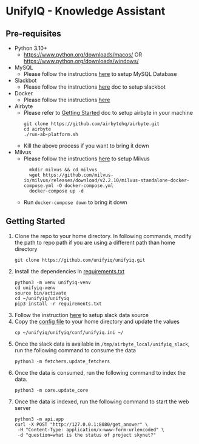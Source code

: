 # UnifyIQ - Knowledge Assistant

## Pre-requisites

- Python 3.10+
    - https://www.python.org/downloads/macos/ OR https://www.python.org/downloads/windows/
- MySQL
  - Please follow the instructions [here](/schema/database/README.md) to setup MySQL Database
- Slackbot
  - Please follow the instructions [here](/retrieval/slackbot/README.md) doc to setup slackbot
- Docker
  - Please follow the instructions [here](https://docs.docker.com/engine/install/)
- Airbyte
  - Please refer to [Getting Started](https://docs.airbyte.com/quickstart/deploy-airbyte) doc to setup airbyte in your
    machine
    ```
    git clone https://github.com/airbytehq/airbyte.git
    cd airbyte
    ./run-ab-platform.sh
    ```
  - Kill the above process if you want to bring it down
- Milvus
  - Please follow the instructions [here](https://milvus.io/docs/install_standalone-docker.md) to setup Milvus
    ```
      mkdir milvus && cd milvus
      wget https://github.com/milvus-io/milvus/releases/download/v2.2.10/milvus-standalone-docker-compose.yml -O docker-compose.yml
      docker-compose up -d
    ```
  - Run `docker-compose down` to bring it down

## Getting Started

1. Clone the repo to your home directory. In following commands, modify the path to repo path if you are using a
   different path than home directory
    ```
    git clone https://github.com/unifyiq/unifyiq.git
    ```
2. Install the dependencies in [requirements.txt](/unifyiq/requirements.txt)
    ```
   python3 -m venv unifyiq-venv
   cd unifyiq-venv
   source bin/activate
   cd ~/unifyiq/unifyiq
   pip3 install -r requirements.txt
    ```
3. Follow the instruction [here](/unifyiq/fetchers/README.md) to setup slack data source
4. Copy the [config file](/unifyiq/conf/unifyiq.ini) to your home directory and update the values
    ```
    cp ~/unifyiq/unifyiq/conf/unifyiq.ini ~/
    ```
5. Once the slack data is available in `/tmp/airbyte_local/unifyiq_slack`, run the following command to consume the data
    ```
    python3 -m fetchers.update_fetchers
    ```
6. Once the data is consumed, run the following command to index the data.
    ```
    python3 -m core.update_core
    ```
7. Once the data is indexed, run the following command to start the web server
    ```
    python3 -m api.app
    curl -X POST "http://127.0.0.1:8080/get_answer" \
     -H "Content-Type: application/x-www-form-urlencoded" \
     -d "question=what is the status of project skynet?"
    ```
